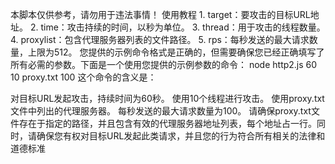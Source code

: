 本脚本仅供参考，请勿用于违法事情！
使用教程
1.
target：要攻击的目标URL地址。
2.
time：攻击持续的时间，以秒为单位。
3.
thread：用于攻击的线程数量。
4.
proxylist：包含代理服务器列表的文件路径。
5.
rps：每秒发送的最大请求数量，上限为512。
您提供的示例命令格式是正确的，但需要确保您已经正确填写了所有必需的参数。下面是一个使用您提供的示例参数的命令：
node http2.js 60 10 proxy.txt 100
这个命令的含义是：

对目标URL发起攻击，持续时间为60秒。
使用10个线程进行攻击。
使用proxy.txt文件中列出的代理服务器。
每秒发送的最大请求数量为100。
请确保proxy.txt文件存在于指定的路径，并且包含有效的代理服务器地址列表，每个地址占一行。同时，请确保您有权对目标URL发起此类请求，并且您的行为符合所有相关的法律和道德标准
